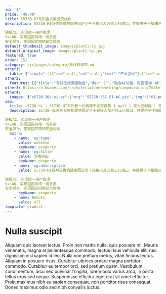 ```yaml
---
id: '1'
price: '49.40'
title: S5730-HI系列盒式敏捷交换机
description: S5730-HI系列交换机提供固定全千兆接入及万兆上行端口，并提供子卡插槽用于上联端口扩展，支持丰富的敏捷特性，是大中型园区网络汇聚和接入，园区分支及小型园区网络核心的最佳选择。

随板AC，实现统一用户管理
VxLAN，实现园区网络一网多用
安全探针，实现园区网络安全协防
default_thumbnail_image: images/plant1-lg.jpg
default_original_image: images/plant1-lg.jpg
featured: true
order: 152
category: src/pages/category/无线局域网.md
other1: 
  table: {"single":[[{"row":null,"col":null,"text":"产品型号"},{"row":null,"col":null,"text":"S5730-36C-HI\nS5730-36C-PWH-HI"},{"row":null,"col":null,"text":"S5730-36C-HI-24S"},{"row":null,"col":null,"text":"S5730-44C-HI\nS5730-44C-PWH-HI"},{"row":null,"col":null,"text":"S5730-44C-HI-24S"},{"row":null,"col":null,"text":"S5730-60C-HI\nS5730-60C-PWH-HI"},{"row":null,"col":null,"text":"S5730-60C-HI-48S"},{"row":null,"col":null,"text":"S5730-68C-HI\nS5730-68C-PWH-HI"},{"row":null,"col":null,"text":"S5730-68C-HI-48S"}],[{"row":null,"col":null,"text":"交换容量"},{"row":null,"col":null,"text":"758Gbps/\n7.58Tbps"},{"row":null,"col":null,"text":"758Gbps/\n7.58Tbps"},{"row":null,"col":null,"text":"758Gbps/\n7.58Tbps"},{"row":null,"col":null,"text":"758Gbps/\n7.58Tbps"},{"row":null,"col":null,"text":"758Gbps/\n7.58Tbps"},{"row":null,"col":null,"text":"758Gbps/\n7.58Tbps"},{"row":null,"col":null,"text":"758Gbps/\n7.58Tbps"},{"row":null,"col":null,"text":"758Gbps/\n7.58Tbps"}],[{"row":null,"col":null,"text":"包转发率"},{"row":null,"col":null,"text":"216Mpps"},{"row":null,"col":null,"text":"216Mpps"},{"row":null,"col":null,"text":"336Mpps"},{"row":null,"col":null,"text":"336Mpps"},{"row":null,"col":null,"text":"252Mpps"},{"row":null,"col":null,"text":"252Mpps"},{"row":null,"col":null,"text":"372Mpps"},{"row":null,"col":null,"text":"372Mpps"}],[{"row":null,"col":null,"text":"固定端口"},{"row":null,"col":null,"text":"24个10/100/1000Base-T，4个10GE SFP+"},{"row":null,"col":null,"text":"24个GE SFP，8个复用的10/100/1000Base-T以太网端口 Combo,4个10GE SFP+"},{"row":null,"col":null,"text":"24个10/100/1000Base-T，4个10GE SFP+"},{"row":null,"col":null,"text":"24个GE SFP，8个复用的10/100/1000Base-T以太网端口 Combo,4个10GE SFP+"},{"row":null,"col":null,"text":"48个10/100/1000Base-T，4个10GE SFP+"},{"row":null,"col":null,"text":"48个GE SFP，4个10GE SFP+"},{"row":null,"col":null,"text":"48个10/100/1000Base-T，4个10GE SFP+"},{"row":null,"col":null,"text":"48个GE SFP，4个10GE SFP+"}],[{"row":null,"col":null,"text":"扩展插槽"},{"row":null,"col":"8","text":"提供扩展插槽，\n支持8*10GE电接口子卡,8*10GE光接口子卡及2*40G 光接口子卡"}],[{"row":null,"col":null,"text":"iPCA质量感知"},{"row":null,"col":"8","text":"支持直接对业务报文标记以获得丢包数量和丢包率的实时统计\n支持二三层网络网络级和设备级丢包数量和丢包率统计"}],[{"row":null,"col":null,"text":"SVF极简运维"},{"row":null,"col":"8","text":"支持作为Parent管理接入交换机和AP\n支持2层AS架构\n支持与第三方厂商混合组网管理"}],[{"row":null,"col":null,"text":"VxLAN特性"},{"row":null,"col":"8","text":"支持VxLAN二层网关、三层网关\n支持集中式网关，分布式网关\n支持BGP-EVPN\n支持通过Netconf进行配置"}],[{"row":null,"col":null,"text":"无线业务"},{"row":null,"col":"8","text":"支持管理1K AP\n提供543Gbps无线转发能力（基于1024字节包长计算）\n支持AP接入控制、AP域管理和AP配置模板管理\n支持射频管理、统一静态配置和集中动态管理\n支持WLAN基本业务、QoS、安全和用户管理\n支持CAPWAP、Tag/终端定位、频谱分析"}],[{"row":null,"col":null,"text":"互通性"},{"row":null,"col":"8","text":"VBST基于VLAN生成树协议（和PVST/PVST+/RPVST 互通）\nLNP 链路类型协商协议（和DTP相似功能）\nVCMP VLAN集中管理协议（和VTP相似功能）\n\n 详细的互联互通认证与报告，请访问这里。"}]]}
other2:
  features: [{"title":"有线无线深度融合","dec":["","融合AC功能，可管理1K AP，实现有线无线网络的深度融合；",""]},{"title":"自动化网络服务","dec":["","支持基于VxLAN的网络虚拟化，业务网络自动化部署，实现“一网多用”，降低OPEX 80%。",""]},{"title":"大缓存从容应对高突发流量业务","dec":["","512MB大缓存能力，为视频会议类流量突发业务的承载提供更有保障。",""]}]
other3: https://e.huawei.com/cn/material/networking/campusswitch/7d58e1e289d84d1c9a5a41585fab31d4
other4:
  images: {"s5720-36c-ei-ac":{"org":"S5720-36C-EI-AC_pic","img":["01.png","02.png","03.png","04.png","07.png","08.png"]}}
seo:
  title: s5730-hi | S5730-HI系列新一代敏捷千兆交换机 | null | 接入控制器 | 无线局域网 | 企业网络
  description: S5730-HI系列交换机提供固定全千兆接入及万兆上行端口，并提供子卡插槽用于上联端口扩展，支持丰富的敏捷特性，是大中型园区网络汇聚和接入，园区分支及小型园区网络核心的最佳选择。

随板AC，实现统一用户管理
VxLAN，实现园区网络一网多用
安全探针，实现园区网络安全协防
  extra:
    - name: 'og:type'
      value: website
      keyName: property
    - name: 'og:title'
      value: 河南网田
      keyName: property
    - name: 'og:description'
      value: S5730-HI系列交换机提供固定全千兆接入及万兆上行端口，并提供子卡插槽用于上联端口扩展，支持丰富的敏捷特性，是大中型园区网络汇聚和接入，园区分支及小型园区网络核心的最佳选择。

随板AC，实现统一用户管理
VxLAN，实现园区网络一网多用
安全探针，实现园区网络安全协防
      keyName: property
    - name: Robots
      value: all
template: product
---
```


# Nulla suscipit

Aliquam quis laoreet lectus. Proin non mattis nulla, quis posuere mi. Mauris venenatis, magna at pellentesque commodo, lectus risus vehicula elit, nec dignissim nisl sapien id leo. Nulla non pretium metus, vitae finibus lectus. Aliquam in posuere risus. Curabitur ultrices ornare magna porttitor commodo. Curabitur eu tempor orci, sed pretium quam. Vestibulum condimentum, arcu nec pulvinar fringilla, lorem odio varius arcu, in porta tellus eros sed neque. Suspendisse efficitur eget erat sit amet efficitur. Proin maximus nibh eu sapien consequat, non porttitor risus consequat. Donec maximus odio sed nibh convallis luctus.